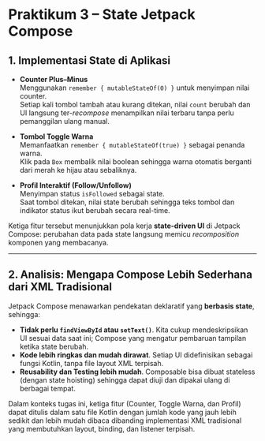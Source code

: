 # Praktikum 3 – State Jetpack Compose

## 1. Implementasi State di Aplikasi
- **Counter Plus–Minus**  
  Menggunakan `remember { mutableStateOf(0) }` untuk menyimpan nilai counter.  
  Setiap kali tombol tambah atau kurang ditekan, nilai `count` berubah dan UI langsung ter-*recompose* menampilkan nilai terbaru tanpa perlu pemanggilan ulang manual.

- **Tombol Toggle Warna**  
  Memanfaatkan `remember { mutableStateOf(true) }` sebagai penanda warna.  
  Klik pada `Box` membalik nilai boolean sehingga warna otomatis berganti dari merah ke hijau atau sebaliknya.

- **Profil Interaktif (Follow/Unfollow)**  
  Menyimpan status `isFollowed` sebagai state.  
  Saat tombol ditekan, nilai state berubah sehingga teks tombol dan indikator status ikut berubah secara real-time.

Ketiga fitur tersebut menunjukkan pola kerja **state-driven UI** di Jetpack Compose: perubahan data pada state langsung memicu *recomposition* komponen yang membacanya.

---

## 2. Analisis: Mengapa Compose Lebih Sederhana dari XML Tradisional
Jetpack Compose menawarkan pendekatan deklaratif yang **berbasis state**, sehingga:
- **Tidak perlu `findViewById` atau `setText()`**. Kita cukup mendeskripsikan UI sesuai data saat ini; Compose yang mengatur pembaruan tampilan ketika state berubah.
- **Kode lebih ringkas dan mudah dirawat**. Setiap UI didefinisikan sebagai fungsi Kotlin, tanpa file layout XML terpisah.
- **Reusability dan Testing lebih mudah**. Composable bisa dibuat stateless (dengan state hoisting) sehingga dapat diuji dan dipakai ulang di berbagai tempat.

Dalam konteks tugas ini, ketiga fitur (Counter, Toggle Warna, dan Profil) dapat ditulis dalam satu file Kotlin dengan jumlah kode yang jauh lebih sedikit dan lebih mudah dibaca dibanding implementasi XML tradisional yang membutuhkan layout, binding, dan listener terpisah.
